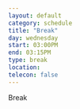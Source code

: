 ```yaml
---
layout: default
category: schedule
title: "Break"
day: wednesday
start: 03:00PM
end: 03:15PM
type: break
location:
telecon: false
---
```


Break
